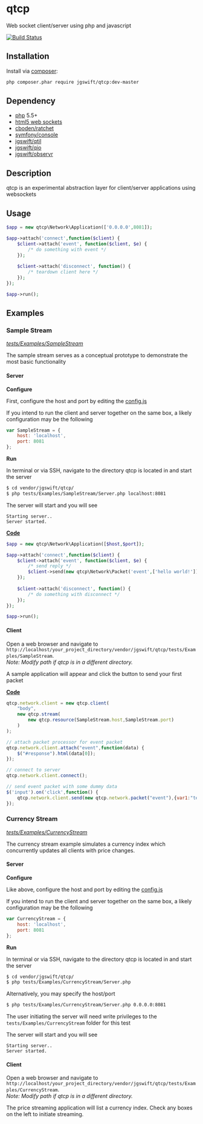 qtcp
==== 

Web socket client/server using php and javascript

[![Build Status](https://travis-ci.org/jgswift/qtcp.png?branch=master)](https://travis-ci.org/jgswift/qtcp)

## Installation

Install via [composer](https://getcomposer.org/):
```sh
php composer.phar require jgswift/qtcp:dev-master
```

## Dependency

* [php](http://php.net) 5.5+
* [html5 web sockets](http://caniuse.com/#feat=websockets)
* [cboden/ratchet](http://github.com/cboden/ratchet)
* [symfony/console](http://github.com/symfony/console)
* [jgswift/qtil](http://github.com/jgswift/qtil)
* [jgswift/qio](http://github.com/jgswift/qio)
* [jgswift/observr](http://github.com/jgswift/observr)

## Description

qtcp is an experimental abstraction layer for client/server applications using websockets

## Usage

```php
$app = new qtcp\Network\Application(['0.0.0.0',8081]);

$app->attach('connect',function($client) {
    $client->attach('event', function($client, $e) {
        /* do something with event */
    });
    
    $client->attach('disconnect', function() {
        /* teardown client here */
    });
});

$app->run();
```

## Examples

### Sample Stream
*[tests/Examples/SampleStream](http://github.com/jgswift/qtcp/tree/master/tests/Examples/SampleStream)*

The sample stream serves as a conceptual prototype to demonstrate the most basic functionality

#### Server

**Configure**

First, configure the host and port by editing the [config.js](http://github.com/jgswift/qtcp/tree/master/tests/Examples/SampleStream/config.js)

If you intend to run the client and server together on the same box, a likely configuration may be the following
```js
var SampleStream = {
    host: 'localhost',
    port: 8081
};
```

**Run**

In terminal or via SSH, navigate to the directory qtcp is located in and start the server
```sh
$ cd vendor/jgswift/qtcp/
$ php tests/Examples/SampleStream/Server.php localhost:8081
```

The server will start and you will see

```
Starting server..
Server started.
```

**[Code](http://github.com/jgswift/qtcp/blob/master/tests/Examples/SampleStream/Server.php)**

```php
$app = new qtcp\Network\Application([$host,$port]);

$app->attach('connect',function($client) {
    $client->attach('event', function($client, $e) {
        /* send reply */
        $client->send(new qtcp\Network\Packet('event',['hello world!']));
    });
    
    $client->attach('disconnect', function() {
        /* do something with disconnect */
    });
});

$app->run();
```

#### Client

Open a web browser and navigate to ```http://localhost/your_project_directory/vendor/jgswift/qtcp/tests/Examples/SampleStream```.  
*Note: Modify path if qtcp is in a different directory.*

A sample application will appear and click the button to send your first packet

**[Code](http://github.com/jgswift/qtcp/blob/master/tests/Examples/SampleStream/index.php)**

```js
qtcp.network.client = new qtcp.client(
    "body",
    new qtcp.stream(
        new qtcp.resource(SampleStream.host,SampleStream.port)
    )
);

// attach packet processor for event packet
qtcp.network.client.attach("event",function(data) {
    $("#response").html(data[0]);
});

// connect to server
qtcp.network.client.connect();

// send event packet with some dummy data
$('input').on('click',function() {
    qtcp.network.client.send(new qtcp.network.packet("event"),{var1:"test"});
});
```

### Currency Stream 
*[tests/Examples/CurrencyStream](http://github.com/jgswift/qtcp/tree/master/tests/Examples/CurrencyStream)*

The currency stream example simulates a currency index which concurrently updates all clients with price changes.

#### Server

**Configure**

Like above, configure the host and port by editing the [config.js](http://github.com/jgswift/qtcp/tree/master/tests/Examples/CurrencyStream/config.js)

If you intend to run the client and server together on the same box, a likely configuration may be the following
```js
var CurrencyStream = {
    host: 'localhost',
    port: 8081
};
```

**Run**

In terminal or via SSH, navigate to the directory qtcp is located in and start the server
```sh
$ cd vendor/jgswift/qtcp/
$ php tests/Examples/CurrencyStream/Server.php
```

Alternatively, you may specify the host/port

```sh
$ php tests/Examples/CurrencyStream/Server.php 0.0.0.0:8081
```

The user initiating the server will need write privileges to the ```tests/Examples/CurrencyStream``` folder for this test

The server will start and you will see

```
Starting server..
Server started.
```

#### Client

Open a web browser and navigate to ```http://localhost/your_project_directory/vendor/jgswift/qtcp/tests/Examples/CurrencyStream```.  
*Note: Modify path if qtcp is in a different directory.*

The price streaming application will list a currency index.  Check any boxes on the left to initiate streaming.